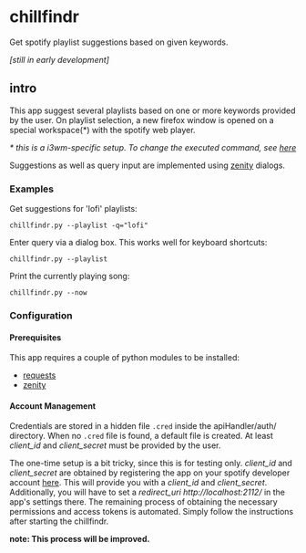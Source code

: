 # chillfindr

Get spotify playlist suggestions based on given keywords.

_[still in early development]_

## intro

This app suggest several playlists based on one or more keywords provided by the user. On playlist selection, a new firefox window is opened on a special workspace(\*) with the spotify web player.

_\* this is a i3wm-specific setup. To change the executed command, see [here](https://github.com/einKnie/chillfindr/blob/9f42de141f8006538e9c0371f482dabbdd96ba34/chillfindr.py#L82)_


Suggestions as well as query input are implemented using [zenity](https://linux.die.net/man/1/zenity) dialogs.

### Examples

Get suggestions for 'lofi' playlists:
```
chillfindr.py --playlist -q="lofi"
```

Enter query via a dialog box. This works well for keyboard shortcuts:
```
chillfindr.py --playlist
```

Print the currently playing song:
```
chillfindr.py --now
```


### Configuration

#### Prerequisites

This app requires a couple of python modules to be installed:

- [requests](https://pypi.org/project/requests/)
- [zenity](https://pypi.org/project/Zenity/)

#### Account Management

Credentials are stored in a hidden file `.cred` inside the apiHandler/auth/ directory. When no `.cred` file is found, a default file is created.
At least _client\_id_ and _client\_secret_ must be provided by the user.

The one-time setup is a bit tricky, since this is for testing only.
_client\_id_ and _client\_secret_ are obtained by registering the app on your spotify developer account [here](https://developer.spotify.com/dashboard/applications).
This will provide you with a _client\_id_ and _client\_secret_. 
Additionally, you will have to set a _redirect\_uri_ *http://localhost:2112/* in the app's settings there. The remaining process of obtaining the necessary permissions and access tokens is automated. Simply follow the instructions after starting the chillfindr.

**note: This process will be improved.** 